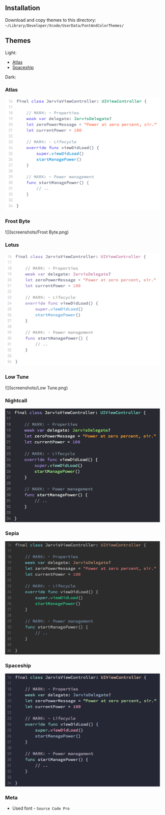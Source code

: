 ## Installation
Download and copy themes to this directory: `~/Library/Developer/Xcode/UserData/FontAndColorThemes/`

## Themes
Light:

- [Atlas](#atlas)
- [Spaceship](#spaceship)

Dark:


### Atlas
![](screenshots/Atlas.png)

### Frost Byte
![](screenshots/Frost Byte.png)

### Lotus
![](screenshots/Lotus.png)

### Low Tune
![](screenshots/Low Tune.png)

### Nightcall
![](screenshots/Nightcall.png)

### Sepia
![](screenshots/Sepia.png)

### Spaceship
![](screenshots/Spaceship.png)

### Meta
- Used font - `Source Code Pro`
